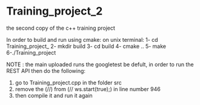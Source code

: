 # Training_project_2
the second copy of the c++ training project 

In order to build and run using cmake:
on unix terminal:
1- cd Training_project_
2- mkdir build
3- cd build
4- cmake ..
5- make
6-./Training_project

NOTE : the main uploaded runs the googletest be defult, in order to run the REST API then do the following:
1. go to Training_project.cpp in the folder src
2. remove the (//) from (// ws.start(true);) in line number 946
3. then compile it and run it again 
